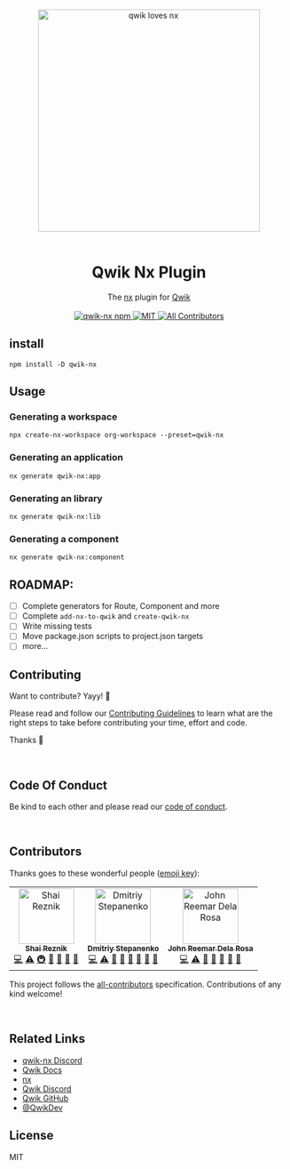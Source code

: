 <p align="center">
  <br/>
  <img width="400" src="./assets/qwik-nx.png" alt="qwik loves nx ">
  <br/>
  <br/>
</p>

<h1 align='center'>Qwik Nx Plugin</h1>

<div align='center'>
  The <a href='https://nx.dev/'>nx</a> plugin for <a href='https://qwik.builder.io/'>Qwik</a>
  <br><br>

  <a href='https://img.shields.io/npm/v/qwik-nx?label=npm%20version'>
  <img src='https://img.shields.io/npm/v/qwik-nx?label=npm%20version' alt='qwik-nx npm'>
  </a>
  <a href='https://opensource.org/licenses/MIT'>
  <img src='https://img.shields.io/badge/License-MIT-green.svg' alt='MIT'>
  </a>
  <a href='#contributors'>
  <img src='https://img.shields.io/badge/all_contributors-2-green.svg?style=flat-square' alt='All Contributors'>
  </a>

</div>

## install

```
npm install -D qwik-nx
```

## Usage

### Generating a workspace

```
npx create-nx-workspace org-workspace --preset=qwik-nx
```

### Generating an application

```
nx generate qwik-nx:app
```

### Generating an library

```
nx generate qwik-nx:lib
```

### Generating a component

```
nx generate qwik-nx:component
```

## ROADMAP:

- [ ] Complete generators for Route, Component and more
- [ ] Complete `add-nx-to-qwik` and `create-qwik-nx`
- [ ] Write missing tests
- [ ] Move package.json scripts to project.json targets
- [ ] more...

## Contributing

Want to contribute? Yayy! 🎉

Please read and follow our [Contributing Guidelines](CONTRIBUTING.md) to learn what are the right steps to take before contributing your time, effort and code.

Thanks 🙏

<br/>

## Code Of Conduct

Be kind to each other and please read our [code of conduct](CODE_OF_CONDUCT.md).

<br/>

## Contributors

Thanks goes to these wonderful people ([emoji key](https://allcontributors.org/docs/en/emoji-key)):

<!-- ALL-CONTRIBUTORS-LIST:START - Do not remove or modify this section -->
<!-- prettier-ignore-start -->
<!-- markdownlint-disable -->
<table>
  <tbody>
    <tr>
      <td align="center"><a href="https://hirez.io/?utm_source=github&utm_medium=link&utm_campaign=qwik-nx"><img src="https://avatars1.githubusercontent.com/u/1430726?v=4?s=100" width="100px;" alt="Shai Reznik"/><br /><sub><b>Shai Reznik</b></sub></a><br /><a href="https://github.com/qwikifiers/qwik-nx/commits?author=shairez" title="Code">💻</a> <a href="https://github.com/qwikifiers/qwik-nx/commits?author=shairez" title="Tests">⚠️</a> <a href="#infra-shairez" title="Infrastructure (Hosting, Build-Tools, etc)">🚇</a> <a href="https://github.com/qwikifiers/qwik-nx/commits?author=shairez" title="Documentation">📖</a> <a href="#maintenance-shairez" title="Maintenance">🚧</a> <a href="https://github.com/qwikifiers/qwik-nx/pulls?q=is%3Apr+reviewed-by%3Ashairez" title="Reviewed Pull Requests">👀</a> <a href="#ideas-shairez" title="Ideas, Planning, & Feedback">🤔</a></td>
      <td align="center"><a href="https://github.com/dmitry-stepanenko"><img src="https://avatars.githubusercontent.com/u/33101123?v=4?s=100" width="100px;" alt="Dmitriy Stepanenko"/><br /><sub><b>Dmitriy Stepanenko</b></sub></a><br /><a href="https://github.com/qwikifiers/qwik-nx/commits?author=dmitry-stepanenko" title="Code">💻</a> <a href="https://github.com/qwikifiers/qwik-nx/commits?author=dmitry-stepanenko" title="Tests">⚠️</a> <a href="https://github.com/qwikifiers/qwik-nx/issues?q=author%3Admitry-stepanenko" title="Bug reports">🐛</a> <a href="https://github.com/qwikifiers/qwik-nx/commits?author=dmitry-stepanenko" title="Documentation">📖</a> <a href="#ideas-dmitry-stepanenko" title="Ideas, Planning, & Feedback">🤔</a> <a href="#maintenance-dmitry-stepanenko" title="Maintenance">🚧</a> <a href="#projectManagement-dmitry-stepanenko" title="Project Management">📆</a> <a href="https://github.com/qwikifiers/qwik-nx/pulls?q=is%3Apr+reviewed-by%3Admitry-stepanenko" title="Reviewed Pull Requests">👀</a></td>
      <td align="center"><a href="https://github.com/reemardelarosa"><img src="https://avatars.githubusercontent.com/u/4918140?v=4?s=100" width="100px;" alt="John Reemar Dela Rosa"/><br /><sub><b>John Reemar Dela Rosa</b></sub></a><br /><a href="https://github.com/qwikifiers/qwik-nx/commits?author=reemardelarosa" title="Code">💻</a> <a href="https://github.com/qwikifiers/qwik-nx/commits?author=reemardelarosa" title="Tests">⚠️</a> <a href="https://github.com/qwikifiers/qwik-nx/issues?q=author%3Areemardelarosa" title="Bug reports">🐛</a> <a href="https://github.com/qwikifiers/qwik-nx/commits?author=reemardelarosa" title="Documentation">📖</a> <a href="#ideas-reemardelarosa" title="Ideas, Planning, & Feedback">🤔</a> <a href="#maintenance-reemardelarosa" title="Maintenance">🚧</a> <a href="https://github.com/qwikifiers/qwik-nx/pulls?q=is%3Apr+reviewed-by%3Areemardelarosa" title="Reviewed Pull Requests">👀</a></td>
    </tr>
  </tbody>
</table>

<!-- markdownlint-restore -->
<!-- prettier-ignore-end -->

<!-- ALL-CONTRIBUTORS-LIST:END -->

This project follows the [all-contributors](https://github.com/all-contributors/all-contributors) specification. Contributions of any kind welcome!

<br/>

## Related Links

- [qwik-nx Discord](https://discord.gg/g6CYVAcDxf)
- [Qwik Docs](https://qwik.builder.io/)
- [nx](https://nx.dev/)
- [Qwik Discord](https://qwik.builder.io/chat)
- [Qwik GitHub](https://github.com/BuilderIO/qwik)
- [@QwikDev](https://twitter.com/QwikDev)

## License

MIT
